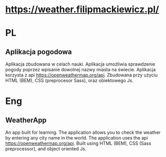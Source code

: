 # https://weather.filipmackiewicz.pl/

# PL
## Aplikacja pogodowa
Aplikacja zbudowana w celach nauki. Aplikacja umożliwia sprawdzenie pogody poprzez wpisanie dowolnej nazwy miasta na świecie. Aplikacja korzysta z api https://openweathermap.org/api.
Zbudowana przy użyciu HTML (BEM), CSS (preprocesor Sass), oraz obiektowego Js.

# Eng
## WeatherApp
An app built for learning. The application allows you to check the weather by entering any city name in the world. The application uses the api https://openweathermap.org/api.
Built using HTML (BEM), CSS (Sass preprocessor), and object oriented Js.
